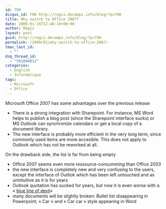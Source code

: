 ```yaml
---
id: 790
disqus_id: 790 http://regis.decamps.info/blog/?p=790
title: Why switch to Office 2007?
date: 2009-01-16T12:46:19+00:00
author: Régis
layout: post
guid: http://regis.decamps.info/blog/?p=790
permalink: /2009/01/why-switch-to-office-2007/
tmac_last_id:
  - ""
dsq_thread_id:
  - "591094812"
categories:
  - English
  - Informatique
tags:
  - Microsoft
  - Office
---
```

Microsoft Office 2007 has some advantages over the previous release

  * There is a strong integration with Sharepoint. For instance, MS Word helps to publish a blog post (since the Sharepoint interface sucks) or MS Outlook can synchronize calendars or get a local copy of a document library.
  * The new interface is probably more efficient in the very long term, since commonly used items are more accesible. This does not apply to Outlook which has not be reworked at all.

On the drawback side, the list is far from being empty

  * Office 2007 seems even more ressource-consumming than Office 2003
  * the new interface is completely new and very confusing to the users, except the interface of Outllok which has been left untouched and as unintuitive as it is for years
  * Outlook quotation has sucked for years, but now it is even worse with a « [blue line of devil](http://blog.loftninjas.org/2008/08/14/making-outlook-2007-quote-responsibly/)« 
  * many documents will be slightly broken: Bullet list disappearing in Powerpoint; « Car » and « Car car » style appearing in Word
